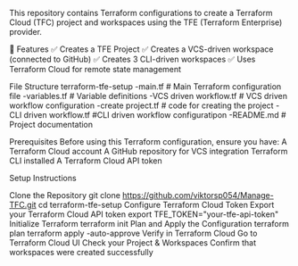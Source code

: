 This repository contains Terraform configurations to create a Terraform Cloud (TFC) project and workspaces using the TFE (Terraform Enterprise) provider.

📌 Features ✅ Creates a TFE Project ✅ Creates a VCS-driven workspace (connected to GitHub) ✅ Creates 3 CLI-driven workspaces ✅ Uses Terraform Cloud for remote state management

File Structure terraform-tfe-setup -main.tf # Main Terraform configuration file -variables.tf # Variable definitions -VCS driven workflow.tf # VCS driven workflow configuration -create project.tf # code for creating the project
-CLI driven workflow.tf #CLI driven workflow configuratipon -README.md # Project documentation

Prerequisites Before using this Terraform configuration, ensure you have: A Terraform Cloud account A GitHub repository for VCS integration Terraform CLI installed A Terraform Cloud API token

Setup Instructions

Clone the Repository git clone https://github.com/viktorsp054/Manage-TFC.git cd terraform-tfe-setup
Configure Terraform Cloud Token Export your Terraform Cloud API token export TFE_TOKEN="your-tfe-api-token"
Initialize Terraform terraform init
Plan and Apply the Configuration terraform plan terraform apply -auto-approve
Verify in Terraform Cloud Go to Terraform Cloud UI Check your Project & Workspaces Confirm that workspaces were created successfully
